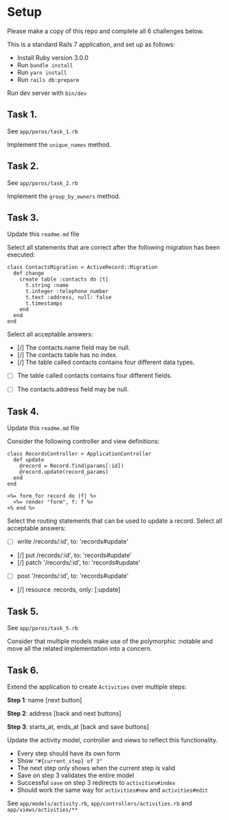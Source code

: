 # Setup

Please make a copy of this repo and complete all 6 challenges below.

This is a standard Rails 7 application, and set up as follows:

- Install Ruby version 3.0.0
- Run `bundle install`
- Run `yarn install`
- Run `rails db:prepare`

Run dev server with `bin/dev`

## Task 1.
See `app/poros/task_1.rb`

Implement the `unique_names` method.


## Task 2.
See `app/poros/task_2.rb`

Implement the `group_by_owners` method.


## Task 3.
Update this `readme.md` file

Select all statements that are correct after the following migration has been executed:
```
class ContactsMigration < ActiveRecord::Migration
  def change
    create table :contacts do |t|
      t.string :name
      t.integer :telephone_number
      t.text :address, null: false
      t.timestamps
    end
  end
end
```

Select all acceptable answers:
- [/] The contacts.name field may be null.
- [/] The contacts table has no index.
- [/] The table called contacts contains four different data types.
- [ ] The table called contacts contains four different fields.
- [ ] The contacts.address field may be null.


## Task 4.
Update this `readme.md` file

Consider the following controller and view definitions:
```
class RecordsController < ApplicationController
  def update
    @record = Record.find(params[:id])
    @record.update(record_params)
  end
end
```

```
<%= form_for record do |f| %>
  <%= render "form", f: f %>
<% end %>
```

Select the routing statements that can be used to update a record. Select all acceptable answers:
- [ ] write /records/:id', to: 'records#update'
- [/] put /records/:id', to: 'records#update'
- [/] patch '/records/:id', to: 'records#update'
- [ ] post '/records/:id', to: 'records#update'
- [/] resource :records, only: [:update]

## Task 5.
See `app/poros/task_5.rb`

Consider that multiple models make use of the polymorphic :notable and move all the related implementation into a concern.


## Task 6.
Extend the application to create `Activities` over multiple steps:

**Step 1**: name [next button]

**Step 2**: address [back and next buttons]

**Step 3**: starts_at, ends_at [back and save buttons]

Update the activity model, controller and views to reflect this functionality.

- Every step should have its own form
- Show `"#{current_step} of 3"`
- The next step only shows when the current step is valid
- Save on step 3 validates the entire model
- Successful `save` on step 3 redirects to `activities#index`
- Should work the same way for `activities#new` and `activities#edit`

See `app/models/activity.rb`, `app/controllers/activities.rb` and `app/views/activities/**`
